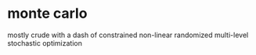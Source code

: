 # monte carlo

mostly crude with a dash of constrained non-linear randomized multi-level stochastic optimization
